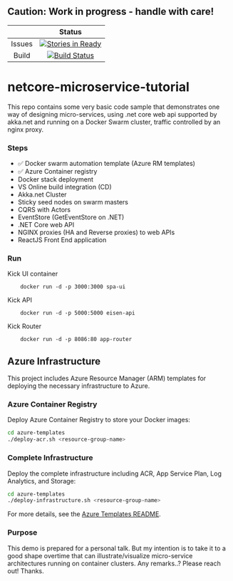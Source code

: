 ## Caution: **Work in progress** - handle with care!


|    |Status|
|:--:|:--:|
|Issues|[![Stories in Ready](https://badge.waffle.io/MoimHossain/netcore-microservice-tutorial.svg?label=ready&title=Ready)](http://waffle.io/MoimHossain/netcore-microservice-tutorial)|
|Build|[![Build Status](https://travis-ci.org/MoimHossain/netcore-microservice-tutorial.svg?branch=master)](https://travis-ci.org/MoimHossain/netcore-microservice-tutorial)|



# netcore-microservice-tutorial
This repo contains some very basic code sample that demonstrates one way of designing  micro-services, using .net core web api supported by akka.net and running on a Docker Swarm cluster, traffic controlled by an nginx proxy.

### Steps

- ✅ Docker swarm automation template (Azure RM templates)
- ✅ Azure Container registry
- Docker stack deployment
- VS Online build integration (CD)
- Akka.net Cluster 
- Sticky seed nodes on swarm masters
- CQRS with Actors
- EventStore (GetEventStore on .NET)
- .NET Core web API
- NGINX proxies (HA and Reverse proxies) to web APIs
- ReactJS Front End application

### Run

Kick UI container
```
    docker run -d -p 3000:3000 spa-ui
```
Kick API
```
    docker run -d -p 5000:5000 eisen-api
```
Kick Router
```
    docker run -d -p 8086:80 app-router
```

## Azure Infrastructure

This project includes Azure Resource Manager (ARM) templates for deploying the necessary infrastructure to Azure.

### Azure Container Registry

Deploy Azure Container Registry to store your Docker images:

```bash
cd azure-templates
./deploy-acr.sh <resource-group-name>
```

### Complete Infrastructure

Deploy the complete infrastructure including ACR, App Service Plan, Log Analytics, and Storage:

```bash
cd azure-templates
./deploy-infrastructure.sh <resource-group-name>
```

For more details, see the [Azure Templates README](azure-templates/README.md).



### Purpose
This demo is prepared for a personal talk. But my intention is to take it to a good shape overtime that can illustrate/visualize micro-service architectures running on container clusters. Any remarks..? Please reach out! Thanks.
